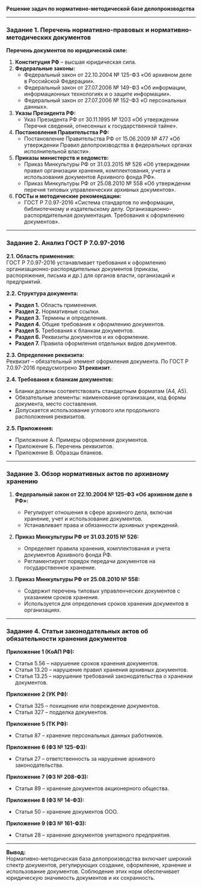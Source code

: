 **Решение задач по нормативно-методической базе делопроизводства**

---

### **Задание 1. Перечень нормативно-правовых и нормативно-методических документов**

**Перечень документов по юридической силе:**

1. **Конституция РФ** – высшая юридическая сила.  
2. **Федеральные законы:**  
   - Федеральный закон от 22.10.2004 № 125-ФЗ «Об архивном деле в Российской Федерации».  
   - Федеральный закон от 27.07.2006 № 149-ФЗ «Об информации, информационных технологиях и о защите информации».  
   - Федеральный закон от 27.07.2006 № 152-ФЗ «О персональных данных».  
3. **Указы Президента РФ:**  
   - Указ Президента РФ от 30.11.1995 № 1203 «Об утверждении Перечня сведений, отнесенных к государственной тайне».  
4. **Постановления Правительства РФ:**  
   - Постановление Правительства РФ от 15.06.2009 № 477 «Об утверждении Правил делопроизводства в федеральных органах исполнительной власти».  
5. **Приказы министерств и ведомств:**  
   - Приказ Минкультуры РФ от 31.03.2015 № 526 «Об утверждении правил организации хранения, комплектования, учета и использования документов Архивного фонда РФ».  
   - Приказ Минкультуры РФ от 25.08.2010 № 558 «Об утверждении перечня типовых управленческих архивных документов».  
6. **ГОСТы и методические рекомендации:**  
   - ГОСТ Р 7.0.97-2016 «Система стандартов по информации, библиотечному и издательскому делу. Организационно-распорядительная документация. Требования к оформлению документов».  

---

### **Задание 2. Анализ ГОСТ Р 7.0.97-2016**

**2.1. Область применения:**  
ГОСТ Р 7.0.97-2016 устанавливает требования к оформлению организационно-распорядительных документов (приказы, распоряжения, письма и др.) для органов власти, организаций и предприятий.

**2.2. Структура документа:**  
- **Раздел 1.** Область применения.  
- **Раздел 2.** Нормативные ссылки.  
- **Раздел 3.** Термины и определения.  
- **Раздел 4.** Общие требования к оформлению документов.  
- **Раздел 5.** Требования к бланкам документов.  
- **Раздел 6.** Реквизиты документов и их оформление.  
- **Раздел 7.** Правила оформления отдельных видов документов.  

**2.3. Определение реквизита:**  
Реквизит – обязательный элемент оформления документа. По ГОСТ Р 7.0.97-2016 предусмотрено **31 реквизит**.

**2.4. Требования к бланкам документов:**  
- Бланки должны соответствовать стандартным форматам (А4, А5).  
- Обязательные элементы: наименование организации, код формы документа, место составления.  
- Допускается использование углового или продольного расположения реквизитов.  

**2.5. Приложения:**  
- Приложение А. Примеры оформления документов.  
- Приложение Б. Перечень реквизитов.  
- Приложение В. Образцы бланков.  

---

### **Задание 3. Обзор нормативных актов по архивному хранению**

1. **Федеральный закон от 22.10.2004 № 125-ФЗ «Об архивном деле в РФ»:**  
   - Регулирует отношения в сфере архивного дела, включая хранение, учет и использование документов.  
   - Устанавливает права и обязанности архивных учреждений.  

2. **Приказ Минкультуры РФ от 31.03.2015 № 526:**  
   - Определяет правила хранения, комплектования и учета документов Архивного фонда РФ.  
   - Регламентирует порядок передачи документов на государственное хранение.  

3. **Приказ Минкультуры РФ от 25.08.2010 № 558:**  
   - Содержит перечень типовых управленческих документов с указанием сроков хранения.  
   - Используется для определения сроков хранения документов в организациях.  

---

### **Задание 4. Статьи законодательных актов об обязательности хранения документов**

**Приложение 1 (КоАП РФ):**  
- Статья 5.56 – нарушение сроков хранения документов.  
- Статья 13.20 – нарушение правил хранения архивных документов.  
- Статья 13.25 – нарушение требований законодательства о хранении документов.  

**Приложение 2 (УК РФ):**  
- Статья 325 – похищение или повреждение документов.  
- Статья 327 – подделка документов.  

**Приложение 5 (ТК РФ):**  
- Статья 87 – хранение персональных данных работников.  

**Приложение 6 (ФЗ № 125-ФЗ):**  
- Статья 27 – ответственность за нарушение архивного законодательства.  

**Приложение 7 (ФЗ № 208-ФЗ):**  
- Статья 89 – хранение документов акционерного общества.  

**Приложение 8 (ФЗ № 14-ФЗ):**  
- Статья 50 – хранение документов ООО.  

**Приложение 9 (ФЗ № 161-ФЗ):**  
- Статья 28 – хранение документов унитарного предприятия.  

---

**Вывод:**  
Нормативно-методическая база делопроизводства включает широкий спектр документов, регулирующих создание, оформление, хранение и использование документов. Соблюдение этих норм обеспечивает юридическую значимость документов и их сохранность.